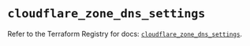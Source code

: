# `cloudflare_zone_dns_settings`

Refer to the Terraform Registry for docs: [`cloudflare_zone_dns_settings`](https://registry.terraform.io/providers/cloudflare/cloudflare/5.9.0/docs/resources/zone_dns_settings).
